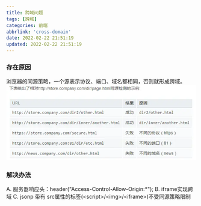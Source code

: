 ```yaml
---
title: 跨域问题
tags: [跨域]
categories: 前端
abbrlink: 'cross-domain'
date: 2022-02-22 21:51:19
updated: 2022-02-22 21:51:19
---
```



### 存在原因
浏览器的同源策略，一个源表示协议、端口、域名都相同，否则就形成跨域。
![](/images/cross_domain_1.png)

### 解决办法
  A. 服务器响应头：header("Access-Control-Allow-Origin:*");
  B. iframe实现跨域 
  C. jsonp  带有 src属性的标签(&lt;script&gt;/&lt;img&gt;/&lt;iframe&gt;)不受同源策略限制